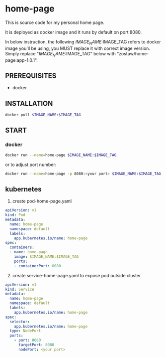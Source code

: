 # home-page

This is source code for my personal home page.

It is deployed as docker image and it runs by default on port 8080.

In below instruction, the following $IMAGE_NAME:$IMAGE_TAG refers to docker image you'll be using, you MUST replace it with correct image version.
Simply replace "$IMAGE_NAME:$IMAGE_TAG" below with "zostaw/home-page:app-1.0.1".

## PREREQUISITES

- docker

## INSTALLATION

```bash
docker pull $IMAGE_NAME:$IMAGE_TAG
```

## START

### docker

```bash
docker run --name=home-page $IMAGE_NAME:$IMAGE_TAG
```

or to adjust port number:

```bash
docker run --name=home-page -p 8080:<your port> $IMAGE_NAME:$IMAGE_TAG
```

## kubernetes

1. create pod-home-page.yaml

```yaml
apiVersion: v1
kind: Pod
metadata:
  name: home-page
  namespace: default
  labels:
    app.kubernetes.io/name: home-page
spec:
  containers:
  - name: home-page
    image: $IMAGE_NAME:$IMAGE_TAG
    ports:
    - containerPort: 8080
```

2. create service-home-page.yaml to expose pod outside cluster

```yaml
apiVersion: v1
kind: Service
metadata:
  name: home-page
  namespace: default
  labels:
    app.kubernetes.io/name: home-page
spec:
  selector:
    app.kubernetes.io/name: home-page
  type: NodePort
  ports:
    - port: 8080
      targetPort: 8080
      nodePort: <your port>
```
